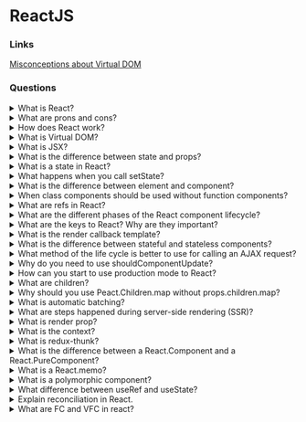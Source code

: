# ReactJS

### Links
[Misconceptions about Virtual DOM](https://itnext.io/misconceptions-about-virtual-dom-35ec60b87086)

### Questions

<details>
  <summary>What is React?</summary>

React is Facebook's open-source JS library for building complex interactive UI in web and mobile applications. React's core purpose is building UI components. Generally, it is possible to use just the view in an MVC architecture.

</details>

<details>
  <summary>What are prons and cons?</summary>

Prons:

* React is easier for learning because uses JSX has good documentation and fewer structures;

* Virtual DOM allows changing applications as fast as possible;

* React could support server-side rendering;

* React uses FP concepts that provide creating simple, testable applications;

* React could use TypeScript or Flow;

* ReactNative allows using experience for mobile development.

Cons:

* The library has a lot of different ways that allow having a lot of technologies stacks versions.

</details>

<details>
  <summary>How does React work?</summary>

React creates a virtual DOM. When state changes in a component, it firstly runs a "diffing" algorithm, which identifies what has changed in the virtual DOM. The second step is reconciliation, where it updates the DOM with the results of diff.

</details>

<details>
  <summary>What is Virtual DOM?</summary>

The virtual DOM is an in-memory representation of Real DOM. React creates an in-memory data structure cache, computes the resulting differences, and then updates the browser's displayed DOM efficiently. It allows the programmer to write code as if the entire page is rendered on each change, while the React libraries only render subcomponents that change.

Also, Virtual DOM allows avoiding unnecessary re-renders. All mounted React components decide whether they have to re-render due to possible changes in props.

Moreover, it is possible to highlight that each component has personal local Virtual dom.

</details>

<details>
  <summary>What is JSX?</summary>

JSX is a syntax extension to JavaScript and comes with the full power of JavaScript. JSX produces React "elements". You can embed any JS expression in JSX by wrapping it in curly braces. After compilation, JSX expressions become regular JavaScript objects.

</details>

<details>
  <summary>What is the difference between state and props?</summary>

Both props and state are plain JavaScript objects. But they have different functionality.

* The props get passed to the component similar to function parameters.

* The React component can create the state object for the management of the inner state of it.

</details>

<details>
  <summary>What is a state in React?</summary>

A state is similar to props, but it is private and fully controlled by the component. A state is necessarily an object that holds data and determines how the component renderers and behaves.

</details>

<details>
  <summary>What happens when you call setState?</summary>

Firstly, when setState function called, React contacts a state and new state props, after that to start the agreement process that allows updating a view in one of the most effective ways. For it React generates a new tree of React elements and a comparison of new and old trees between themselves. It allows knowing what changes.

</details>

<details>
  <summary>What is the difference between element and component?</summary>

Each React element is an object view of a user interface part.

Each component is a function or class that gets data and returns a React element.

</details>

<details>
  <summary>When class components should be used without function components?</summary>

It is possible to use class components if it has to work with state and life cycle methods. For all of the other cases, it is better to use the function component. One of the most important reasons to use a functional style is a minimization process. It is easier to minimize functions than classes.

*Note*: Last versions of React allows using hooks for rendering optimization and state using.

</details>

<details>
  <summary>What are refs in React?</summary>

A ref is an optional component's param that allows access to a DOM element or a component state. A value is a callback function that gets a link to the DOM element or the component as a first function argument.

*Note:* It is bad practice to use ref. So, to use a callback mechanism for getting a child state property.

</details>

<details>
  <summary>What are the different phases of the React component lifecycle?</summary>

There are four phases of React component's lifecycle:

* Initialization: In this phase, a react component prepares settings up the initial state and default props.

* Mounting: The react component is ready to mount in the browser DOM. This phase covers componentWillMount and componentDidMount lifecycle methods.

* Updating: In this phase, the component gets updated in two ways, sending the new props and updating the state. This phase covers shouldComponentUpdate, componentWillUpdate and componentDidUpdate lifecycle methods.

* Unmounting: In this last phase, the component is not needed and get unmounted from the browser DOM. This phase includes the componentWillUnmount lifecycle method.

</details>

<details>
  <summary>What are the keys to React? Why are they important?</summary>

Keys are a unique identification of a component array. They are significant because the keys allow optimizing the rendering process. For example, without keys when the order in the component array, all elements would be rerendered. So keys allow being sure that rerender is needed.

</details>

<details>
  <summary>What is the render callback template?</summary>

In this way, to use a callback function as a child component. So, children's props should be a function.

</details>

<details>
  <summary>What is the difference between stateful and stateless components?</summary>

The stateful component has an inner state. Unlike, the stateless component does not have it.

</details>

<details>
  <summary>What method of the life cycle is better to use for calling an AJAX request?</summary>

There are two lifecycle methods for AJAX requests.

First and the best is componentDidMount.

Second is componentWillMount. There are a few reasons why it is a bad idea:

1. Firstly, there is not a conviction about when this method exactly would be called;

2. There can be a situation when a request wouldn't resolve when a component tries to call setState or render a component.

</details>

<details>
  <summary>Why do you need to use shouldComponentUpdate?</summary>

The shouldComponentUpdate allows controlling the compressing process of the current and his children when there is a conviction that the component had not had to be changed. So, for it, shouldComponentUpdate has to return false.

</details>

<details>
  <summary>How can you start to use production mode to React?</summary>

Could be used to DefinePlugin for Webpack. It allows setting NODE_ENV in production. For example, in this case, there will be cat propType validation and other warnings.

</details>

<details>
  <summary>What are children?</summary>
  
In JSX expressions that contain both an opening tag and a closing tag, the content between those tags is passed to the component automatically as a prop: 'props.children'.

</details>

<details>
  <summary>Why should you use Peact.Children.map without props.children.map?</summary>

Because there is not a conviction that children prop will be an array.

</details>


<details>
  <summary>What is automatic batching?</summary>

It is grouping multiple state updates into a single re-render.

The batching doesn't work correctly for async callbacks (Promises) into less than 18 React versions.

</details>

<details>
  <summary>What are steps happened during server-side rendering (SSR)?</summary>

* The server fetches the relevant data which needs on the UI;

* The server renders the entire app to HTML and sends it to the client in response;

* The client downloads the JavaScript bundle (apart from HTML);

* In the final step, the client connects the javascript logic to the HTML (hydration).

</details>

<details>
  <summary>What is render prop?</summary>

The render prop is a component's opportunity to split code by a function or the function that describe what the parent component should render.

**Note.** Don't use the render prop with PureComponent or `React.memo` because superficial compression, in this case, always is false.

</details>

<details>
  <summary>What is the context?</summary>

The context is a functionality that allows pushing variables without pushing through all components tree. When you use the context into your react components, you have to remember that re-render starts for them in any case after context changes.

</details>

<details>
  <summary>What is redux-thunk?</summary>

The redux-thunk is one of the popular middleware libraries that adds async functionality in redux. The main prop of the library is simple functionality.

</details>

<details>
  <summary>What is the difference between a React.Component and a React.PureComponent?</summary>

The React.Component and the React.PureComponent are base react classes. The difference is that the PureComponent has a default implementation of the shouldComponentUpdate lifecycle method and does superficial compression.

</details>

<details>
  <summary>What is a React.memo?</summary>

The React.memo is high order component that allows optimizing performance if props don't change. Moreover works for function components.

</details>

<details>
  <summary>What is a polymorphic component?</summary>

It is a popular react pattern that lets a programmer specify which HTML tag to use for rendering your component using `as` prop.

Example:

  import { ComponentPropsWithoutRef, ElementType, ReactNode } from "react";

  type MyButtonProps<T extends ElementType> = {
    as?: T;
    children: ReactNode;
  };

  export const Button = <T extends ElementType = "button">({
    as,
    children,
    ...props
  }: MyButtonProps<T> & Omit<ComponentPropsWithoutRef<T>, keyof MyButtonProps<T>>) => {
    const Component = as || "button";

    return <Component { ...props }>{ children }</Component>
  };

</details>

<details>
  <summary>What difference between useRef and useState?</summary>

* Both of the hooks preserve data during render cycles and UI updates. But useState return updater that causes rerenders;
* useRef returns an object with a property that contains an actual value (current). useState returns array that contains value and updater;
* The ref object contains mutable property. The state is immutable;
* Only useRef could be used in another field of an application. For example: gaining direct access to React components or DOM.

</details>

<details>
  <summary>Explain reconciliation in React.</summary>

The React uses the O(n) algorithm for a component rerendering that has two assumptions:

1. Two elements of different types will produce not the same trees.
2. The developer can hint at which child elements may be stable across renders by keys.

Behaviour:

1. If old and new elements have different types, React will build a new tree.
2. For the same element with different attributes, React change only attributes. And when updating style, React also update only the properties that changed.
3. The recursing on children. By default, when recursing on the children of a DOM node, React just iterates over both lists of children and generates a mutation whenever there is a difference. If children have keys, React will use them for matching elements.

</details>

<details>
  <summary>What are FC and VFC in react?</summary>

FC and VFC are provided by React utility types and describe functional components. They add properties such as propTypes, contextTypes, defaultProps, displayName, children(only FC).

</details>
